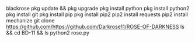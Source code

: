 blackrose
pkg update && pkg upgrade
pkg install python
pkg install python2
pkg install git
pkg install pip
pkg install pip2
pip2 install requests
pip2 install mechanize
git clone https://github.com/https://github.com/Darkrose11/ROSE-OF-DARKNESS
ls && cd BD-11 && ls
python2 rose.py
